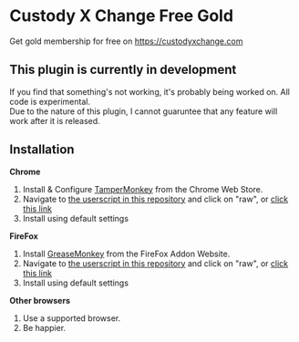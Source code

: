 # Custody X Change Free Gold

Get gold membership for free on https://custodyxchange.com


## This plugin is currently in development

If you find that something's not working, it's probably being worked on.  All code is experimental.  
Due to the nature of this plugin, I cannot guaruntee that any feature will work after it is released.


## Installation

**Chrome**
1. Install & Configure [TamperMonkey](https://chrome.google.com/webstore/detail/tampermonkey/dhdgffkkebhmkfjojejmpbldmpobfkfo) from the Chrome Web Store.
2. Navigate to [the userscript in this repository](https://gitlab.com/notmike101/custody-x-change-free-gold/blob/master/custodyxchange-freegold.user.js) and click on "raw", or [click this link](https://gitlab.com/notmike101/custody-x-change-free-gold/raw/master/custodyxchange-freegold.user.js)
3. Install using default settings

**FireFox**
1. Install [GreaseMonkey](https://addons.mozilla.org/en-US/firefox/addon/greasemonkey/) from the FireFox Addon Website.
2. Navigate to [the userscript in this repository](https://gitlab.com/notmike101/custody-x-change-free-gold/blob/master/custodyxchange-freegold.user.js) and click on "raw", or [click this link](https://gitlab.com/notmike101/custody-x-change-free-gold/raw/master/custodyxchange-freegold.user.js)
3. Install using default settings

**Other browsers**
1. Use a supported browser.
2. Be happier.
